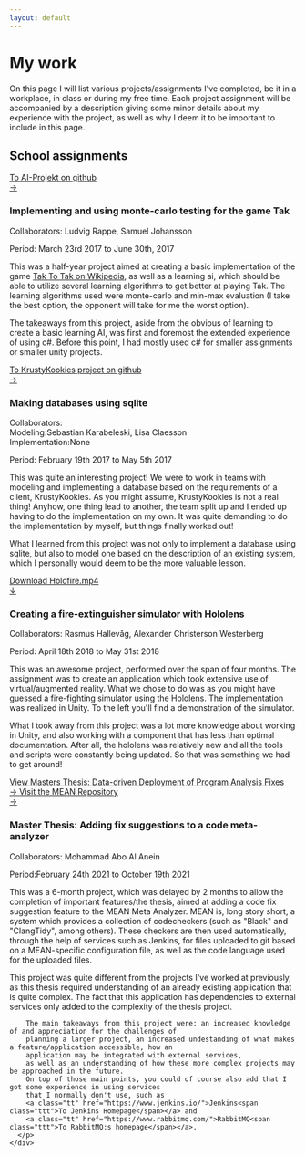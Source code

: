 ```yaml
---
layout: default
---
```

<h1>My work</h1>
<p>
  On this page I will list various projects/assignments I've completed, be it in a workplace, in class or during my free time.
  Each project assignment will be accompanied by a description giving some minor details about my experience with the project, 
  as well as why I deem it to be important to include in this page.
</p>
<h2>School assignments</h2>
<div class="container">
  <div class="row">
    <div class="col-3">
	  <a class="darkbtn" href="https://github.com/evilhunter93/EDAN70-AI-Projekt">To AI-Projekt on github<br>&rarr;</a>
	</div>
	<div class="col-9">
	  <h3>Implementing and using monte-carlo testing for the game Tak</h3>
	  <p>Collaborators: Ludvig Rappe, Samuel Johansson</p>
	  <p>Period: March 23rd 2017 to June 30th, 2017 </p>
	  <p>
	  This was a half-year project aimed at creating a basic implementation
	  of the game <a class="tt" href="https://en.wikipedia.org/wiki/Tak_(game)">Tak <span class="ttt">To Tak on Wikipedia</span></a>, as well as
	  a learning ai, which should be able to utilize several learning algorithms to get better at playing Tak.
	  The learning algorithms used were monte-carlo and min-max evaluation 
	  (I take the best option, the opponent will take for me the worst option).
	  </p>
	  <p>
	  The takeaways from this project, aside from the obvious of learning to create a basic learning AI, was first and foremost
	  the extended experience of using c#. Before this point, I had mostly used c# for smaller assignments or smaller unity projects.
	  </p>
	</div>
  </div>
  <div class="row">
	<div class="col-3">
	  <a class="darkbtn" href="https://github.com/evilhunter93/MyEDA216">To KrustyKookies project on github<br>&rarr;</a>
	</div>
	<div class="col-9">
	  <h3>Making databases using sqlite</h3>
	  <p>Collaborators:<br>Modeling:Sebastian Karabeleski, Lisa Claesson<br>Implementation:None</p>
	  <p>Period: February 19th 2017 to May 5th 2017</p>
	  <p>
	    This was quite an interesting project! 
		We were to work in teams with modeling and implementing a database based on the requirements of a client, KrustyKookies. 
		As you might assume, KrustyKookies is not a real thing! 
		Anyhow, one thing lead to another, the team split up and I ended up having to do the implementation on my own. 
		It was quite demanding to do the implementation by myself, but things finally worked out!
      </p>
	  <p>
	  What I learned from this project was not only to implement a database using sqlite, but also to model one based
	  on the description of an existing system, which I personally would deem to be the more valuable lesson.
	  </p>
	</div>
  </div>
  <div class="row">
    <div class="col-3">
	  <a class="darkbtn" href="/assets/videos/HoloFire.mp4" download>Download Holofire.mp4<br>&darr;</a>
	</div>
	<div class="col-9">
	  <h3>Creating a fire-extinguisher simulator with Hololens</h3>
	  <p>Collaborators: Rasmus Hallevåg, Alexander Christerson Westerberg</p>
	  <p>Period: April 18th 2018 to May 31st 2018</p>
	  <p>This was an awesome project, performed over the span of four months. The assignment was to create an application
	  which took extensive use of virtual/augmented reality. What we chose to do was as you might have guessed a fire-fighting simulator
	  using the Hololens. The implementation was realized in Unity. To the left you'll find a demonstration of the simulator.</p>
	  <p>
	  What I took away from this project was a lot more knowledge about working in Unity, 
	  and also working with a component that has less than optimal documentation. 
	  After all, the hololens was relatively new and all the tools and scripts were constantly being updated. 
	  So that was something we had to get around!
	  </p>
	</div>
  </div>
  <div class="row">
	<div class="col-3">
	  <a class="darkbtn" href="/assets/documents/Data-driven Deployment of Program Analysis Fixes.pdf">
	    View Masters Thesis: Data-driven Deployment of Program Analysis Fixes<br>&rarr;
	  </a>
	  <a class="darkbtn" href="https://gitlab.com/lund-university/mean">Visit the MEAN Repository<br>&rarr;</a>
	</div>
	<div class="col-9">
	  <h3>Master Thesis: Adding fix suggestions to a code meta-analyzer</h3>
	  <p>Collaborators: Mohammad Abo Al Anein</p>
	  <p>Period:February 24th 2021 to October 19th 2021</p>
	  <p>
	    This was a 6-month project, 
		which was delayed by 2 months to allow the completion of important features/the thesis, 
		aimed at adding a code fix suggestion feature to the MEAN Meta Analyzer. 
		MEAN is, long story short, a system which provides a collection of codecheckers 
		(such as "Black" and "ClangTidy", among others). These checkers are then used automatically, 
		through the help of services such as Jenkins, 
		for files uploaded to git based on a MEAN-specific configuration file, 
		as well as the code language used for the uploaded files.
	  </p>
	  <p>
		This project was quite different from the projects I've worked at previously,
		as this thesis required understanding of an already existing application that is quite complex.
		The fact that this application has dependencies to external services only added to the complexity
		of the thesis project.
		
		The main takeaways from this project were: an increased knowledge of and appreciation for the challenges of
		planning a larger project, an increased undestanding of what makes a feature/application accessible, how an
		application may be integrated with external services,
		as well as an understanding of how these more complex projects may be approached in the future.
		On top of those main points, you could of course also add that I got some experience in using services
		that I normally don't use, such as 
		<a class="tt" href="https://www.jenkins.io/">Jenkins<span class="ttt">To Jenkins Homepage</span></a> and 
		<a class="tt" href="https://www.rabbitmq.com/">RabbitMQ<span class="ttt">To RabbitMQ:s homepage</span></a>.
	  </p>
	</div>
  </div>
</div>
